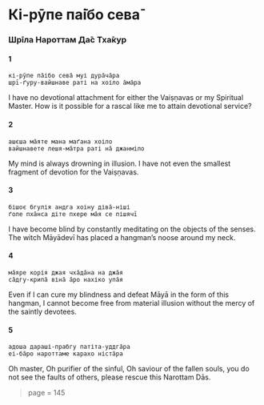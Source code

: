# Кі-рӯпе па̄ібо сева̄

### Шрīла Нароттам Да̄с Тха̄кур

#### 1

    кі-рӯпе па̄ібо сева̄ муі дура̄ча̄ра
    шрī-ґуру-вайшнаве раті на хоіло а̄ма̄ра

I have no devotional attachment for either the Vaiṣṇavas or my Spiritual Master. How is it possible for a rascal like me to attain devotional service?

#### 2

    ашєша ма̄яте мана маґана хоіло
    вайшнавете лешя-ма̄тра раті на̄ джанміло

My mind is always drowning in illusion. I have not even the smallest fragment of devotion for the Vaiṣṇavas.

#### 3

    бішоє бгулія андга хоіну діва̄-ніші
    ґоле пха̄нса діте пхере ма̄я се пішячī

I have become blind by constantly meditating on the objects of the senses. The witch Māyādevī has placed a hangman’s noose around my neck.

#### 4

    ма̄яре корія джая чха̄да̄на на джа̄я
    са̄дгу-крипа̄ віна̄ а̄ро нахіко упа̄я

Even if I can cure my blindness and defeat Māyā in the form of this hangman, I cannot become free from material illusion without the mercy of the saintly devotees.

#### 5

    адоша дараші-прабгу патіта-уддга̄ра
    еі-ба̄ро нароттаме карахо ніста̄ра

Oh master, Oh purifier of the sinful, Oh saviour of the fallen souls, you do not see the faults of others, please rescue this Narottam Dās.


> page = 145